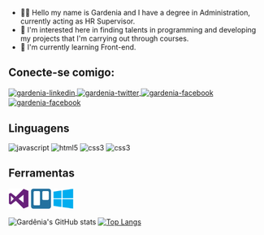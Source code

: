 - 👩‍💻 Hello my name is Gardenia and I have a degree in Administration, currently acting as HR Supervisor.
- 👀 I'm interested here in finding talents in programming and developing my projects that I'm carrying out through courses.
- 💙 I'm currently learning Front-end.

## Conecte-se comigo:
<a href="https://www.linkedin.com/in/gardeniafarias/" target="blank">
<img align="center" alt="gardenia-linkedin" height="30" widht="40" src="https://img.shields.io/badge/LinkedIn-0077B5?style=for-the-badge&logo=linkedin&logoColor=white"
style="max-widht:100%;">
</a>
<a href="https://twitter.com/gardeniafariasj">
<img align="center" alt="gardenia-twitter" height="30" widht="40" src="https://img.shields.io/badge/Twitter-1DA1F2?style=for-the-badge&logo=twitter&logoColor=white"
style="max-widht:100%;">
</a>
<a href="https://www.facebook.com/gardenia.farias.18/">
<img align="center" alt="gardenia-facebook" height="30" widht="40" src="https://img.shields.io/badge/Facebook-1877F2?style=for-the-badge&logo=facebook&logoColor=white"
style="max-widht:100%;">
</a>
<a href="https://www.instagram.com/gardeniafarias15/">
<img align="center" alt="gardenia-facebook" height="30" widht="40" src="https://img.shields.io/badge/Instagram-E4405F?style=for-the-badge&logo=instagram&logoColor=white"
style="max-widht:100%;">
</a>

## Linguagens
<img src="https://img.shields.io/badge/JavaScript-F7DF1E?style=for-the-badge&logo=javascript&logoColor=black" alt="javascript" width="100" height="35" style="max-width:100%;"></img>
<img src="https://img.shields.io/badge/HTML-239120?style=for-the-badge&logo=html5&logoColor=white" alt="html5" width="100" height="35" style="max-width:100%;"></img>
<img src="https://img.shields.io/badge/CSS3-1572B6?style=for-the-badge&logo=css3&logoColor=white" alt="css3" width="100" height="35" style="max-width:100%;"></img>
<img src="https://img.shields.io/badge/HTML5-E34F26?style=for-the-badge&logo=html5&logoColor=white" alt="css3" width="100" height="35" style="max-width:100%;"></img>


## Ferramentas
<img src="https://raw.githubusercontent.com/devicons/devicon/master/icons/visualstudio/visualstudio-plain.svg" alt="visualstudio" width="40" height="40" style="max-width:100%;"></img>
<img src="https://raw.githubusercontent.com/devicons/devicon/master/icons/trello/trello-plain.svg" alt="trello" width="40" height="40" style="max-width:100%;"></img>
<img src="https://raw.githubusercontent.com/devicons/devicon/master/icons/windows8/windows8-original.svg" alt="windows" width="40" height="40" style="max-width:100%;"></img>

![Gardênia's GitHub stats](https://github-readme-stats.vercel.app/api?username=gardeniaftech&show_icons=true&theme=radical)
[![Top Langs](https://github-readme-stats.vercel.app/api/top-langs/?username=gardeniaftech&layout=compact)](https://github.com/gardeniaftech/github-readme-stats)

